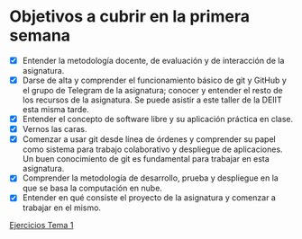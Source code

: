 # Objetivos a cubrir en la primera semana


- [x] Entender la metodología docente, de evaluación y de interacción de la asignatura.
- [x] Darse de alta y comprender el funcionamiento básico de git y GitHub y el grupo de Telegram de la asignatura; conocer y entender el resto de los recursos de la asignatura. Se puede asistir a este taller de la DEIIT esta misma tarde.
- [x] Entender el concepto de software libre y su aplicación práctica en clase.
- [x] Vernos las caras.
- [x] Comenzar a usar git desde línea de órdenes y comprender su papel como sistema para trabajo colaborativo y despliegue de aplicaciones. Un buen conocimiento de git es fundamental para trabajar en esta asignatura.
- [x] Comprender la metodología de desarrollo, prueba y despliegue en la que se basa la computación en nube.
- [x] Entender en qué consiste el proyecto de la asignatura y comenzar a trabajar en el mismo. 

[Ejercicios Tema  1](https://github.com/Kevincamp/CC-20-21-Exercises.git)